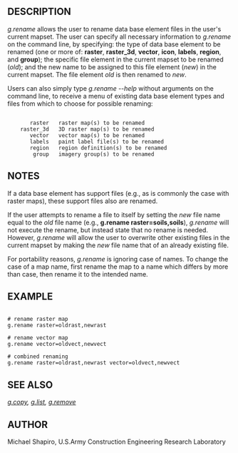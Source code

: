 
## DESCRIPTION

*g.rename* allows the user to rename data base
element files in the user's current mapset. The user can
specify all necessary information to *g.rename* on
the command line, by specifying: the type of data base
element to be renamed (one or more of: **raster**,
**raster\_3d**, **vector**, **icon**, **labels**,
**region**, and **group**); the specific file element
in the current mapset to be renamed (*old*); and the
new name to be assigned to this file element (*new*)
in the current mapset. The file element *old* is
then renamed to *new*.

Users can also simply type *g.rename --help* without
arguments on the command line, to receive a menu of
existing data base element types and files from which to
choose for possible renaming:

```

       raster   raster map(s) to be renamed
    raster_3d   3D raster map(s) to be renamed
       vector   vector map(s) to be renamed
       labels   paint label file(s) to be renamed
       region   region definition(s) to be renamed
        group   imagery group(s) to be renamed

```

## NOTES

If a data base element has support files (e.g., as is
commonly the case with raster maps), these support files
also are renamed.

If the user attempts to rename a file to itself by setting
the *new* file name equal to the *old* file
name (e.g., **g.rename raster=soils,soils**),
*g.rename* will not execute the rename, but instead
state that no rename is needed. However, *g.rename*
will allow the user to overwrite other existing files in
the current mapset by making the *new* file name
that of an already existing file.

For portability reasons, *g.rename* is ignoring case of
names. To change the case of a map name, first rename the map
to a name which differs by more than case, then rename it to
the intended name.

## EXAMPLE

```

# rename raster map
g.rename raster=oldrast,newrast

# rename vector map
g.rename vector=oldvect,newvect

# combined renaming
g.rename raster=oldrast,newrast vector=oldvect,newvect

```

## SEE ALSO

*[g.copy](g.copy.html),
[g.list](g.list.html),
[g.remove](g.remove.html)*

## AUTHOR

Michael Shapiro,
U.S.Army Construction Engineering
Research Laboratory
